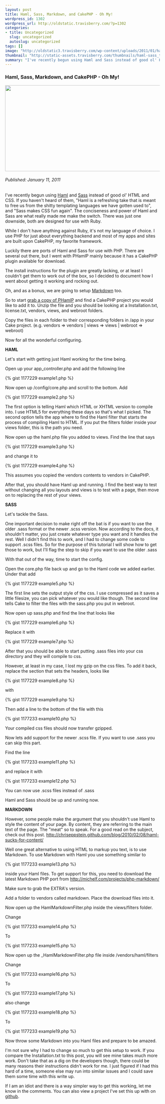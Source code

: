 ```yaml
--- 
layout: post
title: Haml, Sass, Markdown, and CakePHP - Oh My!
wordpress_id: 1302
wordpress_url: http://oldstatic.travisberry.com/?p=1302
categories: 
- title: Uncategorized
  slug: uncategorized
  autoslug: uncategorized
tags: []
image: "http://oldstatic3.travisberry.com/wp-content/uploads/2011/01/haml-sass.jpg"
thumbnail: "http://static-assets.travisberry.com/thumbnails/haml-sass_thumb.jpg"
summary: "I've recently begun using Haml and Sass instead of good ol' HTML and CSS. "
---
```

<article class="post clearfix">
  <h3>Haml, Sass, Markdown, and CakePHP - Oh My!</h3>
  <a href="http://oldstatic.travisberry.com/wp-content/uploads/2011/01/haml-sass.jpg" class="postImageLink"><img src="http://oldstatic3.travisberry.com/wp-content/uploads/2011/01/haml-sass.jpg" alt="" class="thumbnail alignleft" width=640 height=280 /></a>
  <h6>Published: January 11, 2011</h6>

I've recently begun using [Haml](http://haml-lang.com/) and [Sass](http://sass-lang.com/) instead of good ol' HTML and CSS. If you haven't heard of them, "Haml is a refreshing take that is meant to free us from the shitty templating languages we have gotten used to", and "Sass makes CSS fun again". The conciseness and power of Haml and Sass are what really made me make the switch. There was just one downside, both are designed for use with Ruby.

While I don't have anything against Ruby, it's not my language of choice. I use PHP for just about everything backend and most of my apps and sites are built upon CakePHP, my favorite framework.

Luckily there are ports of Haml and Sass for use with PHP. There are several out there, but I went with PHamlP mainly because it has a CakePHP plugin available for download.

The install instructions for the plugin are greatly lacking, or at least I couldn't get them to work out of the box, so I decided to document how I went about getting it working and rocking out.

Oh, and as a bonus, we are going to setup [Markdown](http://daringfireball.net/projects/markdown/) too.

So to start [grab a copy of PHamlP](http://code.google.com/p/phamlp/downloads/list) and find a CakePHP project you would like to add it to. Unzip the file and you should be looking at a Installation.txt, license.txt, vendors, views, and webroot folders.

Copy the files in each folder to their corresponding folders in /app in your Cake project. (e.g. vendors => vendors | views => views | webroot => webroot)

Now for all the wonderful configuring.

**HAML**

Let's start with getting just Haml working for the time being.

Open up your app_controller.php and add the following line

<div class="gistFallback">
{% gist 1177229 example1.php %}
</div>

Now open up /config/core.php and scroll to the bottom. Add

<div class="gistFallback">
{% gist 1177229 example2.php %}
</div>

The first option is telling Haml which HTML or XHTML version to compile into. I use HTML5 for everything these days so that's what I picked. The second option tells the app where to find the Haml filter that starts the process of compiling Haml to HTML. If you put the filters folder inside your views folder, this is the path you need.

Now open up the haml.php file you added to views. Find the line that says

<div class="gistFallback">
{% gist 1177229 example3.php %}
</div>

and change it to

<div class="gistFallback">
{% gist 1177229 example4.php %}
</div>

This assumes you copied the vendors contents to vendors in CakePHP.

After that, you should have Haml up and running. I find the best way to test without changing all you layouts and views is to test with a page, then move on to replacing the rest of your views.

**SASS**

Let's tackle the Sass.

One important decision to make right off the bat is if you want to use the older .sass format or the newer .scss version. Now according to the docs, it shouldn't matter, you just create whatever type you want and it handles the rest. Well I didn't find this to work, and I had to change some code to support .scss files. So for the purpose of this tutorial I will show how to get those to work, but I'll flag the step to skip if you want to use the older .sass

With that out of the way, time to start the config.

Open the core.php file back up and go to the Haml code we added earlier. Under that add

<div class="gistFallback">
{% gist 1177229 example5.php %}
</div>

The first line sets the output style of the css. I use compressed as it saves a little filesize, you can pick whatever you would like though. The second line tells Cake to filter the files with the sass.php you put in webroot.

Now open up sass.php and find the line that looks like
<div class="gistFallback">
{% gist 1177229 example6.php %}
</div>

Replace it with

<div class="gistFallback">
{% gist 1177229 example7.php %}
</div>

After that you should be able to start putting .sass files into your css directory and they will compile to css.

However, at least in my case, I lost my gzip on the css files. To add it back, replace the section that sets the headers, looks like

<div class="gistFallback">
{% gist 1177229 example8.php %}
</div>

with

<div class="gistFallback">
{% gist 1177229 example9.php %}
</div>

Then add a line to the bottom of the file with this

<div class="gistFallback">
{% gist 1177233 example10.php %}
</div>

Your compiled css files should now transfer gzipped.

Now lets add support for the newer .scss file. If you want to use .sass you can skip this part.

Find the line

<div class="gistFallback">
{% gist 1177233 example11.php %}
</div>

and replace it with

<div class="gistFallback">
{% gist 1177233 example12.php %}
</div>

You can now use .scss files instead of .sass

Haml and Sass should be up and running now.

**MARKDOWN**

However, some people make the argument that you shouldn't use Haml to style the content of your page. By content, they are referring to the main text of the page. The "meat" so to speak. For a good read on the subject, check out this post. http://chriseppstein.github.com/blog/2010/02/08/haml-sucks-for-content/

Well one great alternative to using HTML to markup you text, is to use Markdown. To use Markdown with Haml you use something similar to

<div class="gistFallback">
{% gist 1177233 example13.php %}
</div>

inside your Haml files. To get support for this, you need to download the latest Markdown PHP port from http://michelf.com/projects/php-markdown/

Make sure to grab the EXTRA's version.

Add a folder to vendors called markdown. Place the download files into it.

Now open up the HamlMarkdownFilter.php inside the views/filters folder.

Change

<div class="gistFallback">
{% gist 1177233 example14.php %}
</div>

To

<div class="gistFallback">
{% gist 1177233 example15.php %}
</div>

Now open up the _HamlMarkdownFilter.php file inside /vendors/haml/filters

Change

<div class="gistFallback">
{% gist 1177233 example16.php %}
</div>

To

<div class="gistFallback">
{% gist 1177233 example17.php %}
</div>

also change

<div class="gistFallback">
{% gist 1177233 example18.php %}
</div>

To

<div class="gistFallback">
{% gist 1177233 example19.php %}
</div>

Now throw some Markdown into you Haml files and prepare to be amazed.

I'm not sure why I had to change so much to get this setup to work. If you compare the Installation.txt to this post, you will see mine takes much more work. Don't take that as a dig on the developers though, there could be many reasons their instructions didn't work for me. I just figured if I had this hard of a time, someone else may run into similar issues and I could save them some time with this write up.

If I am an idiot and there is a way simpler way to get this working, let me know in the comments. You can also view a project I've set this up with on [github](https://github.com/ninetwentyfour/Homkora).
</article>